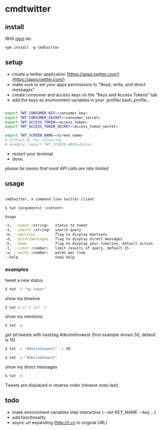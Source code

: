 # cmdtwitter

## install

With [npm](http://npmjs.org) do:

```
npm install -g cmdtwitter
```

## setup

* create a twitter application [https://apps.twitter.com/](https://apps.twitter.com/)
* make sure to set your apps permissions to "Read, write, and direct messages"
* create consumer and access keys on the "Keys and Access Tokens" tab
* add the keys as environment variables in your .profile/.bash_profile...

```bash

export TWT_CONSUMER_KEY=<consumer_key>
export TWT_CONSUMER_SECRET=<consumer_secret>
export TWT_ACCESS_TOKEN=<access_token>
export TWT_ACCESS_TOKEN_SECRET=<access_token_secret>

export TWT_SCREEN_NAME=<screen_name>
# without @, for colouring
# example: export TWT_SCREEN_NAME=duivvv

```

* restart your terminal
* done.

*please be aware that most API calls are rate limited*

## usage

```bash

cmdtwitter, a command line twitter client

$ twt {arguments} <content>

Usage

-t, --tweet <string>   status to tweet
-s, --search <string>  search query
-m, --mentions         flag to display mentions
-d, --directmessages   flag to display direct messages
-h, --home             flag to display your timeline, default action
-l, --limit <number>   limit results of query, default 15
-w, --words <number>   words per line
--help                 show help

```

### examples

tweet a new status

```bash
$ twt -t "my tweet"
```

show my timeline

```bash
$ twt # or $ twt -h

```

show my mentions

```bash
$ twt -m
```

get all tweets with hashtag #devinehowest (first example shows 50, default is 15)

```bash
$ twt -s "#devinehowest" -l 50

$ twt -s "#devinehowest"
```

show my direct messages

```bash
$ twt -d
```

Tweets are displayed in reverse order (newest ones last).

## todo

* make environment variables step interactive (--set KEY_NAME --key ...)
* add functionality
* async url expanding (http://t.co to original URL)
